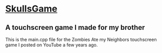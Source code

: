# [SkullsGame](https://www.youtube.com/watch?v=m-HvHr4f4hM)
## A touchscreen game I made for my brother

This is the main.cpp file for the Zombies Ate my Neighbors touchscreen game I posted on YouTube a few years ago.
